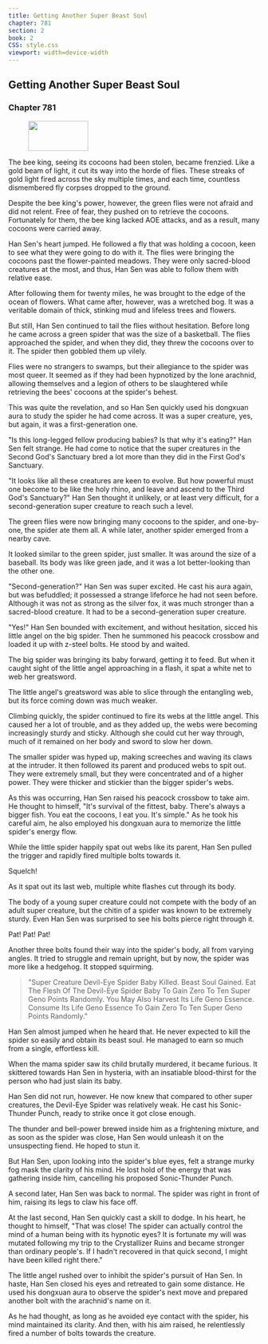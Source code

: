 ```yaml
---
title: Getting Another Super Beast Soul
chapter: 781
section: 2
book: 2
CSS: style.css
viewport: width=device-width
---
```


## Getting Another Super Beast Soul

### Chapter 781

<figure>
	<img src="../Images/gem.gif" alt="" id="gem" width="120" height="60" />
</figure>

The bee king, seeing its cocoons had been stolen, became frenzied. Like a gold beam of light, it cut its way into the horde of flies. These streaks of gold light fired across the sky multiple times, and each time, countless dismembered fly corpses dropped to the ground.

Despite the bee king's power, however, the green flies were not afraid and did not relent. Free of fear, they pushed on to retrieve the cocoons. Fortunately for them, the bee king lacked AOE attacks, and as a result, many cocoons were carried away.

Han Sen's heart jumped. He followed a fly that was holding a cocoon, keen to see what they were going to do with it. The flies were bringing the cocoons past the flower-painted meadows. They were only sacred-blood creatures at the most, and thus, Han Sen was able to follow them with relative ease.

After following them for twenty miles, he was brought to the edge of the ocean of flowers. What came after, however, was a wretched bog. It was a veritable domain of thick, stinking mud and lifeless trees and flowers.

But still, Han Sen continued to tail the flies without hesitation. Before long he came across a green spider that was the size of a basketball. The flies approached the spider, and when they did, they threw the cocoons over to it. The spider then gobbled them up vilely.

Flies were no strangers to swamps, but their allegiance to the spider was most queer. It seemed as if they had been hypnotized by the lone arachnid, allowing themselves and a legion of others to be slaughtered while retrieving the bees' cocoons at the spider's behest.

This was quite the revelation, and so Han Sen quickly used his dongxuan aura to study the spider he had come across. It was a super creature, yes, but again, it was a first-generation one.

"Is this long-legged fellow producing babies? Is that why it's eating?" Han Sen felt strange. He had come to notice that the super creatures in the Second God's Sanctuary bred a lot more than they did in the First God's Sanctuary.

"It looks like all these creatures are keen to evolve. But how powerful must one become to be like the holy rhino, and leave and ascend to the Third God's Sanctuary?" Han Sen thought it unlikely, or at least very difficult, for a second-generation super creature to reach such a level.

The green flies were now bringing many cocoons to the spider, and one-by-one, the spider ate them all. A while later, another spider emerged from a nearby cave.

It looked similar to the green spider, just smaller. It was around the size of a baseball. Its body was like green jade, and it was a lot better-looking than the other one.

"Second-generation?" Han Sen was super excited. He cast his aura again, but was befuddled; it possessed a strange lifeforce he had not seen before. Although it was not as strong as the silver fox, it was much stronger than a sacred-blood creature. It had to be a second-generation super creature.

"Yes!" Han Sen bounded with excitement, and without hesitation, sicced his little angel on the big spider. Then he summoned his peacock crossbow and loaded it up with z-steel bolts. He stood by and waited.

The big spider was bringing its baby forward, getting it to feed. But when it caught sight of the little angel approaching in a flash, it spat a white net to web her greatsword.

The little angel's greatsword was able to slice through the entangling web, but its force coming down was much weaker.

Climbing quickly, the spider continued to fire its webs at the little angel. This caused her a lot of trouble, and as they added up, the webs were becoming increasingly sturdy and sticky. Although she could cut her way through, much of it remained on her body and sword to slow her down.

The smaller spider was hyped up, making screeches and waving its claws at the intruder. It then followed its parent and produced webs to spit out. They were extremely small, but they were concentrated and of a higher power. They were thicker and stickier than the bigger spider's webs.

As this was occurring, Han Sen raised his peacock crossbow to take aim. He thought to himself, "It's survival of the fittest, baby. There's always a bigger fish. You eat the cocoons, I eat you. It's simple." As he took his careful aim, he also employed his dongxuan aura to memorize the little spider's energy flow.

While the little spider happily spat out webs like its parent, Han Sen pulled the trigger and rapidly fired multiple bolts towards it.

Squelch!

As it spat out its last web, multiple white flashes cut through its body.

The body of a young super creature could not compete with the body of an adult super creature, but the chitin of a spider was known to be extremely sturdy. Even Han Sen was surprised to see his bolts pierce right through it.

Pat! Pat! Pat!

Another three bolts found their way into the spider's body, all from varying angles. It tried to struggle and remain upright, but by now, the spider was more like a hedgehog. It stopped squirming.

> "Super Creature Devil-Eye Spider Baby Killed. Beast Soul Gained. Eat The Flesh Of The Devil-Eye Spider Baby To Gain Zero To Ten Super Geno Points Randomly. You May Also Harvest Its Life Geno Essence. Consume Its Life Geno Essence To Gain Zero To Ten Super Geno Points Randomly."

Han Sen almost jumped when he heard that. He never expected to kill the spider so easily and obtain its beast soul. He managed to earn so much from a single, effortless kill.

When the mama spider saw its child brutally murdered, it became furious. It skittered towards Han Sen in hysteria, with an insatiable blood-thirst for the person who had just slain its baby.

Han Sen did not run, however. He now knew that compared to other super creatures, the Devil-Eye Spider was relatively weak. He cast his Sonic-Thunder Punch, ready to strike once it got close enough.

The thunder and bell-power brewed inside him as a frightening mixture, and as soon as the spider was close, Han Sen would unleash it on the unsuspecting fiend. He hoped to stun it.

But Han Sen, upon looking into the spider's blue eyes, felt a strange murky fog mask the clarity of his mind. He lost hold of the energy that was gathering inside him, cancelling his proposed Sonic-Thunder Punch.

A second later, Han Sen was back to normal. The spider was right in front of him, raising its legs to claw his face off.

At the last second, Han Sen quickly cast a skill to dodge. In his heart, he thought to himself, "That was close! The spider can actually control the mind of a human being with its hypnotic eyes? It is fortunate my will was mutated following my trip to the Crystallizer Ruins and became stronger than ordinary people's. If I hadn't recovered in that quick second, I might have been killed right there."

The little angel rushed over to inhibit the spider's pursuit of Han Sen. In haste, Han Sen closed his eyes and retreated to gain some distance. He used his dongxuan aura to observe the spider's next move and prepared another bolt with the arachnid's name on it.

As he had thought, as long as he avoided eye contact with the spider, his mind maintained its clarity. And then, with his aim raised, he relentlessly fired a number of bolts towards the creature.